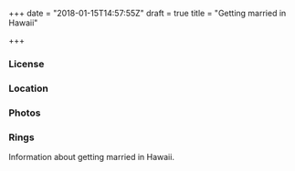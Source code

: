 +++
date = "2018-01-15T14:57:55Z"
draft = true
title = "Getting married in Hawaii"

+++
### License

### Location

### Photos

### Rings

Information about getting married in Hawaii.